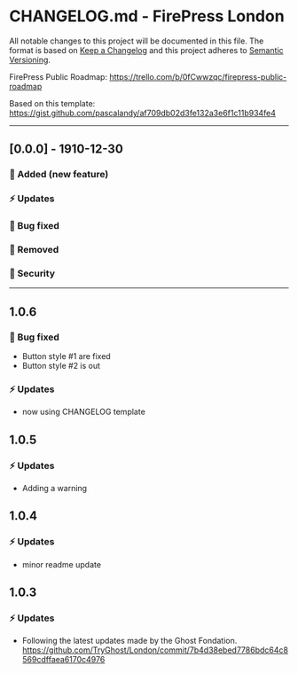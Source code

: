 # CHANGELOG.md - FirePress London

All notable changes to this project will be documented in this file. The format is based on [Keep a Changelog](https://keepachangelog.com/en/1.0.0/) and this project adheres to [Semantic Versioning](https://semver.org/spec/v2.0.0.html).

FirePress Public Roadmap:
https://trello.com/b/0fCwwzqc/firepress-public-roadmap

Based on this template:
https://gist.github.com/pascalandy/af709db02d3fe132a3e6f1c11b934fe4

---

## [0.0.0] - 1910-12-30

### 🚀 Added (new feature) 
### ⚡️ Updates
### 🐛 Bug fixed
### 🛑 Removed
### 🔑 Security

---


## 1.0.6
### 🐛 Bug fixed
- Button style #1 are fixed
- Button style #2 is out

### ⚡️ Updates
- now using CHANGELOG template


## 1.0.5
### ⚡️ Updates
- Adding a warning


## 1.0.4
### ⚡️ Updates
- minor readme update


## 1.0.3
### ⚡️ Updates
- Following the latest updates made by the Ghost Fondation. 
https://github.com/TryGhost/London/commit/7b4d38ebed7786bdc64c8569cdffaea6170c4976

